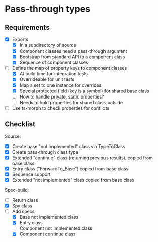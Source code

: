 # Pass-through types

## Requirements

- [x] Exports
  - [x] In a subdirectory of source
  - [x] Component classes need a pass-through argument
  - [x] Bootstrap from standard API to a component class
  - [x] Sequence of component classes
- [ ] Define the map of property keys to component classes
  - [x] At build time for integration tests
  - [x] Overrideable for unit tests
  - [x] Map a set to one instance for overrides
  - [x] Special protected field (key is a symbol) for shared base class
  - [ ] How to handle private, static properties?
  - [ ] Needs to hold properties for shared class outside
- [ ] Use ts-morph to check properties for conflicts

## Checklist

Source:

- [x] Create base "not implemented" class via TypeToClass
- [x] Create pass-through class type
- [x] Extended "continue" class (returning previous results), copied from base class
- [x] Entry class ("ForwardTo_Base") copied from base class
- [x] Sequence support
- [x] Extended "not implemented" class copied from base class

Spec-build:

- [ ] Return class
- [x] Spy class
- [ ] Add specs
  - [x] Base not implemented class
  - [x] Entry class
  - [ ] Component not implemented class
  - [x] Component continue class
